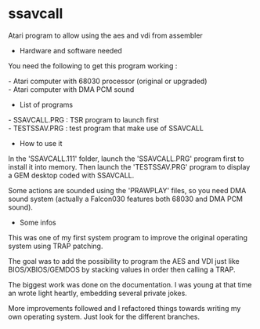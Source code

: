 # ssavcall

Atari program to allow using the aes and vdi from assembler

* Hardware and software needed

You need the following to get this program working :

\- Atari computer with 68030 processor (original or upgraded)<br>
\- Atari computer with DMA PCM sound<br>

* List of programs

\- SSAVCALL.PRG : TSR program to launch first<br>
\- TESTSSAV.PRG : test program that make use of SSAVCALL<br>

* How to use it

In the 'SSAVCALL.111' folder, launch the 'SSAVCALL.PRG' program first to install it into memory. Then launch the 'TESTSSAV.PRG' program to display a GEM desktop coded with SSAVCALL.

Some actions are sounded using the 'PRAWPLAY' files, so you need DMA sound system (actually a Falcon030 features both 68030 and DMA PCM sound).

* Some infos

This was one of my first system program to improve the original operating system using TRAP patching.

The goal was to add the possibility to program the AES and VDI just like BIOS/XBIOS/GEMDOS by stacking values in order then calling a TRAP.

The biggest work was done on the documentation. I was young at that time an wrote light heartly, embedding several private jokes.

More improvements followed and I refactored things towards writing my own operating system. Just look for the different branches.
